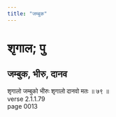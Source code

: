 ```yaml
---
title: "जम्बुक"
---
```


# शृगाल; पु
## जम्बुक, भीरु, दानव
शृगालो जम्बुको भीरुः शृगालो दानवो मतः ॥ ७९ ॥<br />verse 2.1.1.79<br />page 0013

